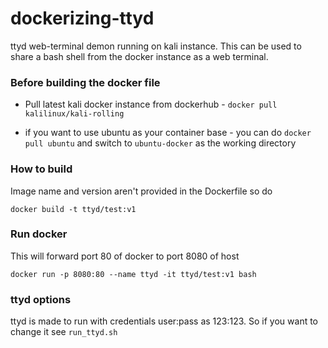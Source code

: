 # dockerizing-ttyd

ttyd web-terminal demon running on kali instance. This can be used to share a bash shell from the docker instance as a web terminal.

### Before building the docker file

* Pull latest kali docker instance from dockerhub - `docker pull kalilinux/kali-rolling`

* if you want to use ubuntu as your container base - you can do `docker pull ubuntu` and switch to `ubuntu-docker` as the working directory

### How to build

Image name and version aren't provided in the Dockerfile so do 

``` docker build -t ttyd/test:v1 ```

### Run docker

This will forward port 80 of docker to port 8080 of host

``` docker run -p 8080:80 --name ttyd -it ttyd/test:v1 bash ```

### ttyd options

ttyd is made to run with credentials user:pass as 123:123. So if you want to change it see `run_ttyd.sh`
